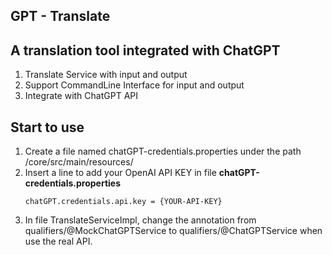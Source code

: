 ## GPT - Translate

## A translation tool integrated with ChatGPT

1. Translate Service with input and output
2. Support CommandLine Interface for input and output
3. Integrate with ChatGPT API

## Start to use
1. Create a file named chatGPT-credentials.properties under the path /core/src/main/resources/
2. Insert a line to add your OpenAI API KEY in file **chatGPT-credentials.properties**
    ```
   chatGPT.credentials.api.key = {YOUR-API-KEY}
    ```
3. In file TranslateServiceImpl, change the annotation from qualifiers/@MockChatGPTService to qualifiers/@ChatGPTService when use the real API.